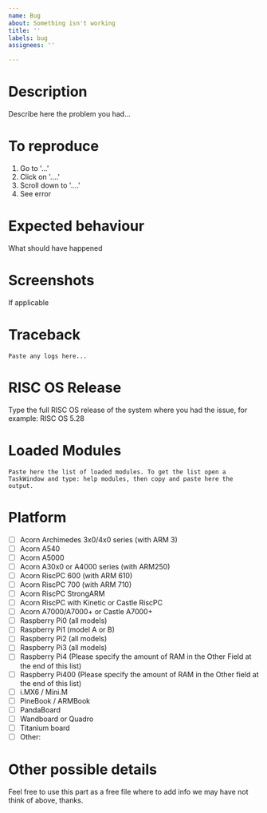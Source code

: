 ```yaml
---
name: Bug
about: Something isn't working
title: ''
labels: bug
assignees: ''

---
```


# Description

Describe here the problem you had...

# To reproduce

1. Go to '...'
2. Click on '....'
3. Scroll down to '....'
4. See error

# Expected behaviour

What should have happened

# Screenshots

If applicable

# Traceback

```
Paste any logs here...
```

# RISC OS Release

Type the full RISC OS release of the system where you had the issue, for example: RISC OS 5.28

# Loaded Modules

```
Paste here the list of loaded modules. To get the list open a TaskWindow and type: help modules, then copy and paste here the output.
```

# Platform

- [ ] Acorn Archimedes 3x0/4x0 series (with ARM 3)
- [ ] Acorn A540
- [ ] Acorn A5000
- [ ] Acorn A30x0 or A4000 series (with ARM250)
- [ ] Acorn RiscPC 600 (with ARM 610)
- [ ] Acorn RiscPC 700 (with ARM 710)
- [ ] Acorn RiscPC StrongARM
- [ ] Acorn RiscPC with Kinetic or Castle RiscPC
- [ ] Acorn A7000/A7000+ or Castle A7000+
- [ ] Raspberry Pi0 (all models)
- [ ] Raspberry Pi1 (model A or B)
- [ ] Raspberry Pi2 (all models)
- [ ] Raspberry Pi3 (all models)
- [ ] Raspberry Pi4 (Please specify the amount of RAM in the Other Field at the end of this list)
- [ ] Raspberry Pi400 (Please specify the amount of RAM in the Other field at the end of this list)
- [ ] i.MX6 / Mini.M
- [ ] PineBook / ARMBook
- [ ] PandaBoard
- [ ] Wandboard or Quadro
- [ ] Titanium board
- [ ] Other:

# Other possible details
Feel free to use this part as a free file where to add info we may have not think of above, thanks.

